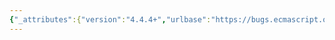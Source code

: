 ```yaml
---
{"_attributes":{"version":"4.4.4+","urlbase":"https://bugs.ecmascript.org/","maintainer":"dherman@mozilla.com"},"bug":{"bug_id":1176,"creation_ts":"2012-12-22 17:56:00 -0800","short_desc":"15.14.7.2.2: extraneous \"Property Descriptor\"","delta_ts":"2013-03-08 14:44:23 -0800","product":"Draft for 6th Edition","component":"editorial issue","version":"Rev 13: December 21, 2012 Draft","rep_platform":"All","op_sys":"All","bug_status":"RESOLVED","resolution":"FIXED","priority":"Normal","bug_severity":"normal","everconfirmed":true,"reporter":{"uid":"jmdyck","name":"Michael Dyck"},"assigned_to":{"uid":"allen","name":"Allen Wirfs-Brock"},"long_desc":[{"commentid":3096,"comment_count":0,"who":{"uid":"jmdyck","name":"Michael Dyck"},"bug_when":"2012-12-22 17:56:26 -0800","thetext":"In 15.14.7.2.2 \"MapIterator.prototype.next( )\",\nstep 9.d.iii.5 says:\n    Call CreateOwnDataProperty(result, \"1\", Property Descriptor e.[[value]]).\n\nDelete \"Property Descriptor\"."},{"commentid":3242,"comment_count":1,"who":{"uid":"allen","name":"Allen Wirfs-Brock"},"bug_when":"2013-02-27 17:47:04 -0800","thetext":"fixed in rev 14 editor's draft"},{"commentid":3359,"comment_count":2,"who":{"uid":"allen","name":"Allen Wirfs-Brock"},"bug_when":"2013-03-08 14:44:23 -0800","thetext":"in Rev 14 draft"}]}}
---
```

